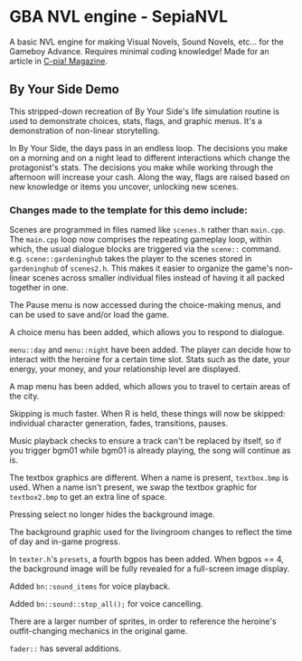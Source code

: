 # GBA NVL engine - SepiaNVL
A basic NVL engine for making Visual Novels, Sound Novels, etc... for the Gameboy Advance.
Requires minimal coding knowledge!
Made for an article in [C-pia! Magazine](https://c-pia.github.io/). 

## By Your Side Demo

This stripped-down recreation of By Your Side's life simulation routine is used to demonstrate choices, stats, flags, and graphic menus. It's a demonstration of non-linear storytelling.

In By Your Side, the days pass in an endless loop. The decisions you make on a morning and on a night lead to different interactions which change the protagonist's stats. The decisions you make while working through the afternoon will increase your cash. Along the way, flags are raised based on new knowledge or items you uncover, unlocking new scenes.

### Changes made to the template for this demo include:

Scenes are programmed in files named like `scenes.h` rather than `main.cpp`. The `main.cpp` loop now comprises the repeating gameplay loop, within which, the usual dialogue blocks are triggered via the `scene::` command. e.g. `scene::gardeninghub` takes the player to the scenes stored in `gardeninghub` of `scenes2.h`. This makes it easier to organize the game's non-linear scenes across smaller individual files instead of having it all packed together in one.

The Pause menu is now accessed during the choice-making menus, and can be used to save and/or load the game.

A choice menu has been added, which allows you to respond to dialogue.

`menu::day` and `menu::night` have been added. The player can decide how to interact with the heroine for a certain time slot. Stats such as the date, your energy, your money, and your relationship level are displayed.

A map menu has been added, which allows you to travel to certain areas of the city.

Skipping is much faster. When R is held, these things will now be skipped: individual character generation, fades, transitions, pauses.

Music playback checks to ensure a track can't be replaced by itself, so if you trigger bgm01 while bgm01 is already playing, the song will continue as is.

The textbox graphics are different. When a name is present, `textbox.bmp` is used. When a name isn't present, we swap the textbox graphic for `textbox2.bmp` to get an extra line of space.

Pressing select no longer hides the background image.

The background graphic used for the livingroom changes to reflect the time of day and in-game progress.

In `texter.h`'s `presets`, a fourth bgpos has been added. When bgpos == 4, the background image will be fully revealed for a full-screen image display.

Added `bn::sound_items` for voice playback.

Added `bn::sound::stop_all();` for voice cancelling.

There are a larger number of sprites, in order to reference the heroine's outfit-changing mechanics in the original game.

`fader::` has several additions.




